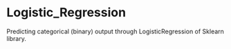 # Logistic_Regression
Predicting categorical (binary) output through LogisticRegression of Sklearn library.
